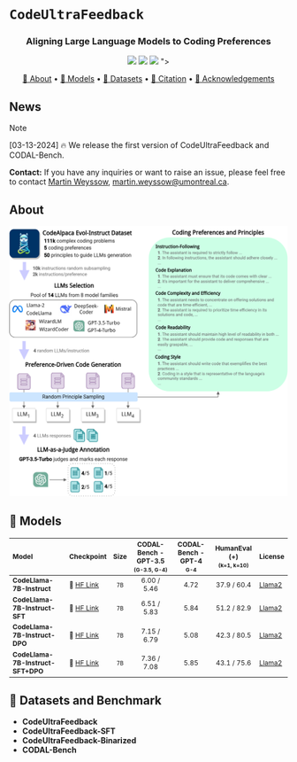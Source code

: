 # `CodeUltraFeedback`
<div align="center">

### **Aligning Large Language Models to Coding Preferences**

</div>

<p align="center">
    <a href="https://openreview.net/forum?id=1qvx610Cu7"><img src="https://img.shields.io/badge/ArXiV-ICSE'25-a55fed.svg"></a>
    <a href="https://huggingface.co/evalplus/"><img src="https://img.shields.io/badge/🤗%20Hugging%20Face-CodeUltraFeedback-%23ff8811.svg"></a>
    <a href="https://github.com/martin-wey/CodeUltraFeedback/blob/main/LICENSE"><img src="https://img.shields.io/github/license/martin-wey/CodeUltraFeedback"></a>
"></a>
</p>

<p align="center">
    <a href="#">🤔 About</a> •
    <a href="#">🧠 Models</a> •
    <a href="#">🤗 Datasets</a> •
    <a href="#">📝 Citation</a> •
    <a href="#">🙏 Acknowledgements</a>
</p>

## News
> [!NOTE]
> 
> [03-13-2024] 🔥 We release the first version of CodeUltraFeedback and CODAL-Bench.

**Contact:** If you have any inquiries or want to raise an issue, please feel free to contact [Martin Weyssow](https://martin-wey.github.io/), [martin.weyssow@umontreal.ca](mailto:martin.weyssow@umontreal.ca).



## About

<div style="text-align: center;">

![Overview of CodeUltraFeedback](assets/CodeUltraFeedback.svg)

</div>

## 🧠 Models

<style scoped>
table {
  font-size: 12px;
}
</style>

| Model                             | Checkpoint                                                              | Size | CODAL-Bench - GPT-3.5<br/><span style="font-size:.8em;">(G-3.5, G-4)</span> | CODAL-Bench - GPT-4 <br/><span style="font-size:.8em;">G-4</span> | HumanEval (+)<br/><span style="font-size:.8em;">(k=1, k=10)</span> | License                                      |
|:----------------------------------|:------------------------------------------------------------------------|:----:|:---------------------------------------------------------------------------:|:-----------------------------------------------------------------:|:------------------------------------------------------------------:|:---------------------------------------------|
| **CodeLlama-7B-Instruct**         | 🤗 [HF Link](https://huggingface.co/codellama/CodeLlama-7b-Instruct-hf) | `7B` |                                 6.00 / 5.46                                 |                               4.72                                |                            37.9 / 60.4                             | [Llama2](https://ai.meta.com/llama/license/) |
| **CodeLlama-7B-Instruct-SFT**     | 🤗 [HF Link](https://huggingface.co/codellama/CodeLlama-7b-Instruct-hf) | `7B` |                                 6.51 / 5.83                                 |                               5.84                                |                            51.2 / 82.9                             | [Llama2](https://ai.meta.com/llama/license/) |
| **CodeLlama-7B-Instruct-DPO**     | 🤗 [HF Link](https://huggingface.co/codellama/CodeLlama-7b-Instruct-hf) | `7B` |                                 7.15 / 6.79                                 |                               5.08                                |                            42.3 / 80.5                             | [Llama2](https://ai.meta.com/llama/license/) |
| **CodeLlama-7B-Instruct-SFT+DPO** | 🤗 [HF Link](https://huggingface.co/codellama/CodeLlama-7b-Instruct-hf) | `7B` |                                 7.36 / 7.08                                 |                               5.85                                |                            43.1 / 75.6                             | [Llama2](https://ai.meta.com/llama/license/) |

## 🤗 Datasets and Benchmark
- **CodeUltraFeedback**
- **CodeUltraFeedback-SFT**
- **CodeUltraFeedback-Binarized**
- **CODAL-Bench**